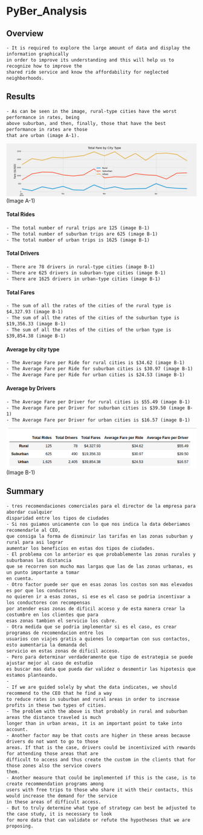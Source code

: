 # PyBer_Analysis

## Overview
    - It is required to explore the large amount of data and display the information graphically 
    in order to improve its understanding and this will help us to recognize how to improve the 
    shared ride service and know the affordability for neglected neighborhoods.

## Results
    - As can be seen in the image, rural-type cities have the worst performance in rates, being 
    above suburban, and then, finally, those that have the best performance in rates are those 
    that are urban (image A-1).

![](https://github.com/maadpeal/PyBer_Analysis/blob/main/analysis/PyBer_fare_summary.png)  (Image A-1)

#### Total Rides
    - The total number of rural trips are 125 (image B-1)
    - The total number of suburban trips are 625 (image B-1)
    - The total number of urban trips is 1625 (image B-1)

#### Total Drivers
    - There are 78 drivers in rural-type cities (image B-1)
    - There are 625 drivers in suburban-type cities (image B-1)
    - There are 1625 drivers in urban-type cities (image B-1)

#### Total Fares
    - The sum of all the rates of the cities of the rural type is $4,327.93 (image B-1)
    - The sum of all the rates of the cities of the suburban type is $19,356.33 (image B-1)
    - The sum of all the rates of the cities of the urban type is $39,854.38 (image B-1)

#### Average by city type
    - The Average Fare per Ride for rural cities is $34.62 (image B-1)
    - The Average Fare per Ride for suburban cities is $30.97 (image B-1)
    - The Average Fare per Ride for urban cities is $24.53 (image B-1)

#### Average by Drivers
    - The Average Fare per Driver for rural cities is $55.49 (image B-1)
    - The Average Fare per Driver for suburban cities is $39.50 (image B-1)
    - The Average Fare per Driver for urban cities is $16.57 (image B-1)

![](https://github.com/maadpeal/PyBer_Analysis/blob/main/Resources/b-1.png)  (Image B-1)

## Summary
    - tres recomendaciones comerciales para el director de la empresa para abordar cualquier 
    disparidad entre los tipos de ciudades
    - Si nos guiamos unicamente con lo que nos indica la data deberiamos recomendarle al CEO, 
    que consiga la forma de disminuir las tarifas en las zonas suburban y rural para asi lograr 
    aumentar los beneficios en estas dos tipos de ciudades.
    - El problema con lo anterior es que probablemente las zonas rurales y suburbanas las distancia 
    que se recorren son mucho mas largas que las de las zonas urbanas, es un punto importante a tomar 
    en cuenta.
    - Otro factor puede ser que en esas zonas los costos son mas elevados es por que los conductores 
    no quieren ir a esas zonas, si ese es el caso se podria incentivar a los conductores con recompensas 
    por atender esas zonas de dificil acceso y de esta manera crear la costumbre en los clientes que para 
    esas zonas tambien el servicio los cubre.
    - Otra medida que se podria implementar si es el caso, es crear programas de recomendacion entre los 
    usuarios con viajes gratis a quienes lo compartan con sus contactos, esto aumentaria la demanda del 
    servicio en estas zonas de dificil acceso.
    - Pero para determinar verdaderamente que tipo de estrategia se puede ajustar mejor al caso de estudio 
    es buscar mas data que pueda dar validez o desmentir las hipotesis que estamos planteando.
    - 
    - If we are guided solely by what the data indicates, we should recommend to the CEO that he find a way 
    to reduce rates in suburban and rural areas in order to increase profits in these two types of cities.
    - The problem with the above is that probably in rural and suburban areas the distance traveled is much 
    longer than in urban areas, it is an important point to take into account.
    - Another factor may be that costs are higher in these areas because drivers do not want to go to those 
    areas. If that is the case, drivers could be incentivized with rewards for attending those areas that are 
    difficult to access and thus create the custom in the clients that for those zones also the service covers 
    them.
    - Another measure that could be implemented if this is the case, is to create recommendation programs among 
    users with free trips to those who share it with their contacts, this would increase the demand for the service 
    in these areas of difficult access.
    - But to truly determine what type of strategy can best be adjusted to the case study, it is necessary to look 
    for more data that can validate or refute the hypotheses that we are proposing.
